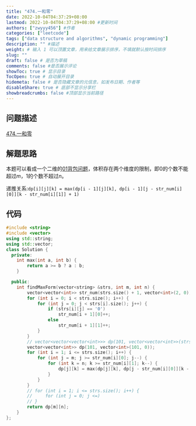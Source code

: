 ```yaml
---
title: "474.一和零"
date: 2022-10-04T04:37:29+08:00
lastmod: 2022-10-04T04:37:29+08:00 #更新时间
authors: ["zwyyy456"] #作者
categories: ["leetcode"]
tags: ["data structure and algorithms", "dynamic programming"]
description: "" #描述
weight: # 输入 1 可以顶置文章，用来给文章展示排序，不填就默认按时间排序
slug: ""
draft: false # 是否为草稿
comments: false #是否展示评论
showToc: true # 显示目录
TocOpen: true # 自动展开目录
hidemeta: false # 是否隐藏文章的元信息，如发布日期、作者等
disableShare: true # 底部不显示分享栏
showbreadcrumbs: false #顶部显示当前路径
---
```

## 问题描述
[474.一和零](https://leetcode.cn/problems/ones-and-zeroes/)

## 解题思路
本题可以看成一个二维的[01背包问题](https://zwyyy456.vercel.app/zh/posts/tech/01-pack-problem)，体积存在两个维度的限制，即$0$的个数不能超过$m$，$1$的个数不超过$n$。

递推关系:`dp[i][j][k] = max(dp[i - 1][j][k], dp[i - 1][j - str_num[i][0]][k - str_num[i][1]] + 1)`

## 代码
```cpp
#include <string>
#include <vector>
using std::string;
using std::vector;
class Solution {
  private:
    int max(int a, int b) {
        return a >= b ? a : b;
    }

  public:
    int findMaxForm(vector<string> &strs, int m, int n) {
        vector<vector<int>> str_num(strs.size() + 1, vector<int>(2, 0));
        for (int i = 0; i < strs.size(); i++) {
            for (int j = 0; j < strs[i].size(); j++) {
                if (strs[i][j] == '0')
                    str_num[i + 1][0]++;
                else
                    str_num[i + 1][1]++;
            }
        }
        // vector<vector<vector<int>>> dp(101, vector<vector<int>>(strs.size() + 1, vector<int>(101, 0)));
        vector<vector<int>> dp(101, vector<int>(101, 0));
        for (int i = 1; i <= strs.size(); i++) {
            for (int j = m; j >= str_num[i][0]; j--) {
                for (int k = n; k >= str_num[i][1]; k--) {
                    dp[j][k] = max(dp[j][k], dp[j - str_num[i][0]][k - str_num[i][1]] + 1);
                }
            }
        }
        // for (int i = 1; i <= strs.size(); i++) {
        //     for (int j = 0; j <=)
        // }
        return dp[m][n];
    }
};
```

